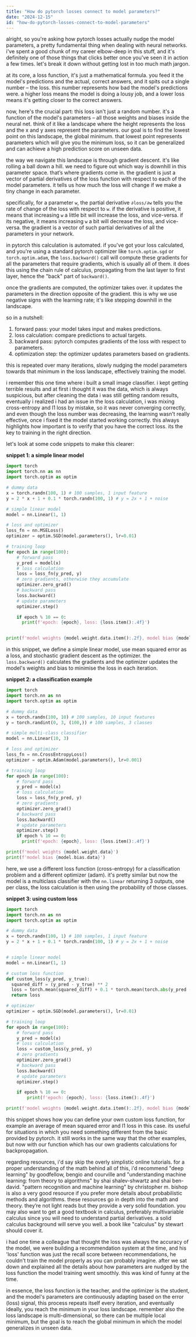 ```yaml
---
title: "How do pytorch losses connect to model parameters?"
date: "2024-12-15"
id: "how-do-pytorch-losses-connect-to-model-parameters"
---
```


alright, so you're asking how pytorch losses actually nudge the model parameters, a pretty fundamental thing when dealing with neural networks. i've spent a good chunk of my career elbow-deep in this stuff, and it's definitely one of those things that clicks better once you've seen it in action a few times. let's break it down without getting lost in too much math jargon.

at its core, a loss function, it's just a mathematical formula. you feed it the model's predictions and the actual, correct answers, and it spits out a single number – the loss. this number represents how bad the model's predictions were. a higher loss means the model is doing a lousy job, and a lower loss means it's getting closer to the correct answers.

now, here's the crucial part: this loss isn't just a random number. it's a function of the model's parameters – all those weights and biases inside the neural net. think of it like a landscape where the height represents the loss and the x and y axes represent the parameters. our goal is to find the lowest point on this landscape, the global minimum. that lowest point represents parameters which will give you the minimum loss, so it can be generalized and can achieve a high prediction score on unseen data.

the way we navigate this landscape is through gradient descent. it's like rolling a ball down a hill. we need to figure out which way is downhill in this parameter space. that’s where gradients come in. the gradient is just a vector of partial derivatives of the loss function with respect to each of the model parameters. it tells us how much the loss will change if we make a tiny change in each parameter.

specifically, for a parameter `w`, the partial derivative `∂loss/∂w` tells you the rate of change of the loss with respect to `w`. if the derivative is positive, it means that increasing `w` a little bit will increase the loss, and vice-versa. if its negative, it means increasing `w` a bit will decrease the loss, and vice-versa. the gradient is a vector of such partial derivatives of all the parameters in your network.

in pytorch this calculation is automated. if you've got your loss calculated, and you're using a standard pytorch optimizer like `torch.optim.sgd` or `torch.optim.adam`, the `loss.backward()` call will compute these gradients for all the parameters that require gradients, which is usually all of them. it does this using the chain rule of calculus, propagating from the last layer to first layer, hence the "back" part of `backward()`.

once the gradients are computed, the optimizer takes over. it updates the parameters in the direction opposite of the gradient. this is why we use negative signs with the learning rate; it's like stepping downhill in the landscape.

so in a nutshell:

1.  forward pass: your model takes input and makes predictions.
2.  loss calculation: compare predictions to actual targets.
3.  backward pass: pytorch computes gradients of the loss with respect to parameters.
4.  optimization step: the optimizer updates parameters based on gradients.

this is repeated over many iterations, slowly nudging the model parameters towards that minimum in the loss landscape, effectively training the model.

i remember this one time where i built a small image classifier. i kept getting terrible results and at first i thought it was the data, which is always suspicious, but after cleaning the data i was still getting random results, eventually i realized i had an issue in the loss calculation, i was mixing cross-entropy and l1 loss by mistake, so it was never converging correctly, and even though the loss number was decreasing, the learning wasn't really effective, once i fixed it the model started working correctly. this always highlights how important is to verify that you have the correct loss. its the key to training in the right direction.

let's look at some code snippets to make this clearer:

**snippet 1: a simple linear model**

```python
import torch
import torch.nn as nn
import torch.optim as optim

# dummy data
x = torch.randn(100, 1) # 100 samples, 1 input feature
y = 2 * x + 1 + 0.1 * torch.randn(100, 1) # y = 2x + 1 + noise

# simple linear model
model = nn.Linear(1, 1)

# loss and optimizer
loss_fn = nn.MSELoss()
optimizer = optim.SGD(model.parameters(), lr=0.01)

# training loop
for epoch in range(100):
    # forward pass
    y_pred = model(x)
    # loss calculation
    loss = loss_fn(y_pred, y)
    # zero gradients, otherwise they accumulate
    optimizer.zero_grad()
    # backward pass
    loss.backward()
    # update parameters
    optimizer.step()

    if epoch % 10 == 0:
      print(f'epoch: {epoch}, loss: {loss.item():.4f}')


print(f'model weights {model.weight.data.item():.2f}, model bias {model.bias.data.item():.2f}')
```

in this snippet, we define a simple linear model, use mean squared error as a loss, and stochastic gradient descent as the optimizer. the `loss.backward()` calculates the gradients and the optimizer updates the model's weights and bias to minimise the loss in each iteration.

**snippet 2: a classification example**

```python
import torch
import torch.nn as nn
import torch.optim as optim

# dummy data
x = torch.randn(100, 10) # 100 samples, 10 input features
y = torch.randint(0, 3, (100,)) # 100 samples, 3 classes

# simple multi-class classifier
model = nn.Linear(10, 3)

# loss and optimizer
loss_fn = nn.CrossEntropyLoss()
optimizer = optim.Adam(model.parameters(), lr=0.001)

# training loop
for epoch in range(100):
    # forward pass
    y_pred = model(x)
    # loss calculation
    loss = loss_fn(y_pred, y)
    # zero gradients
    optimizer.zero_grad()
    # backward pass
    loss.backward()
    # update parameters
    optimizer.step()
    if epoch % 10 == 0:
      print(f'epoch: {epoch}, loss: {loss.item():.4f}')

print(f'model weights {model.weight.data}')
print(f'model bias {model.bias.data}')
```

here, we use a different loss function (cross-entropy) for a classification problem and a different optimizer (adam). it's pretty similar but now the model is a multiclass classifier with the `nn.linear` returning 3 outputs, one per class, the loss calculation is then using the probability of those classes.

**snippet 3: using custom loss**

```python
import torch
import torch.nn as nn
import torch.optim as optim

# dummy data
x = torch.randn(100, 1) # 100 samples, 1 input feature
y = 2 * x + 1 + 0.1 * torch.randn(100, 1) # y = 2x + 1 + noise


# simple linear model
model = nn.Linear(1, 1)

# custom loss function
def custom_loss(y_pred, y_true):
  squared_diff = (y_pred - y_true) ** 2
  loss = torch.mean(squared_diff) + 0.1 * torch.mean(torch.abs(y_pred - y_true)) # mean squared error + l1 loss
  return loss

# optimizer
optimizer = optim.SGD(model.parameters(), lr=0.01)

# training loop
for epoch in range(100):
    # forward pass
    y_pred = model(x)
    # loss calculation
    loss = custom_loss(y_pred, y)
    # zero gradients
    optimizer.zero_grad()
    # backward pass
    loss.backward()
    # update parameters
    optimizer.step()

    if epoch % 10 == 0:
        print(f'epoch: {epoch}, loss: {loss.item():.4f}')

print(f'model weights {model.weight.data.item():.2f}, model bias {model.bias.data.item():.2f}')
```

this snippet shows how you can define your own custom loss function, for example an average of mean squared error and l1 loss in this case. its useful for situations in which you need something different from the basic provided by pytorch. it still works in the same way that the other examples, but now with our function which has our own gradients calculations for backpropagation.

regarding resources, i'd say skip the overly simplistic online tutorials. for a proper understanding of the math behind all of this, i'd recommend "deep learning" by goodfellow, bengio and courville and "understanding machine learning: from theory to algorithms" by shai shalev-shwartz and shai ben-david. "pattern recognition and machine learning" by christopher m. bishop is also a very good resource if you prefer more details about probabilistic methods and algorithms. these resources go in depth into the math and theory. they’re not light reads but they provide a very solid foundation. you may also want to get a good textbook in calculus, preferably multivariable calculus since you will need to understand partial derivatives. a solid calculus background will serve you well. a book like "calculus" by stewart should cover it.

i had one time a colleague that thought the loss was always the accuracy of the model, we were building a recommendation system at the time, and his 'loss' function was just the recall score between recommendations, he couldn't train the model properly as you can probably imagine. after we sat down and explained all the details about how parameters are nudged by the loss function the model training went smoothly. this was kind of funny at the time.

in essence, the loss function is the teacher, and the optimizer is the student, and the model's parameters are continuously adapting based on the error (loss) signal, this process repeats itself every iteration, and eventually ideally, you reach the minimum in your loss landscape. remember also the loss landscape is multi-dimensional, so there can be multiple local minimum, but the goal is to reach the global minimum in which the model generalizes in unseen data.
